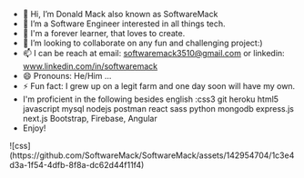 - 👋 Hi, I’m Donald Mack also known as SoftwareMack
- 👀 I’m a Software Engineer interested in all things tech.
- 🌱 I'm a forever learner, that loves to create.
- 💞️ I’m looking to collaborate on any fun and challenging project:)
- 📫 I can be reach at email: softwaremack3510@gmail.com  or linkedin: www.linkedin.com/in/softwaremack  
- 😄 Pronouns: He/Him ...
- ⚡ Fun fact: I grew up on a legit farm and one day soon will have my own.
-  I'm proficient in the following besides english :css3 git heroku html5 javascript mysql nodejs postman react sass python mongodb express.js next.js Bootstrap, Firebase, 
   Angular
-  Enjoy!
<!---
SoftwareMack/SoftwareMack is a ✨ special ✨ repository because its `README.md` (this file) appears on your GitHub profile.
You can click the Preview link to take a look at your changes.
--->![css](https://github.com/SoftwareMack/SoftwareMack/assets/142954704/1c3e4d3a-1f54-4dfb-8f8a-dc62d44f11f4)
